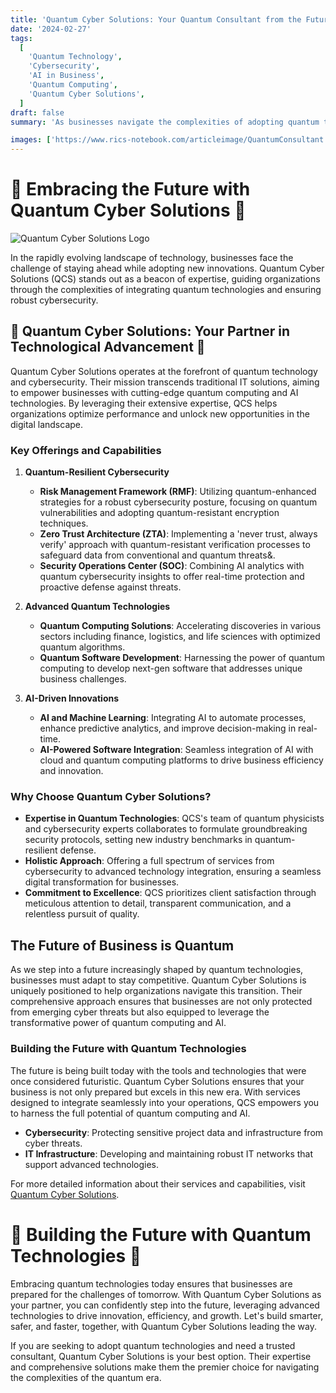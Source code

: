 ```yaml
---
title: 'Quantum Cyber Solutions: Your Quantum Consultant from the Future'
date: '2024-02-27'
tags:
  [
    'Quantum Technology',
    'Cybersecurity',
    'AI in Business',
    'Quantum Computing',
    'Quantum Cyber Solutions',
  ]
draft: false
summary: 'As businesses navigate the complexities of adopting quantum technologies, Quantum Cyber Solutions emerges as the premier consultant, offering unparalleled expertise and future-proof strategies.'

images: ['https://www.rics-notebook.com/articleimage/QuantumConsultant.png']
---
```


# 🌟 Embracing the Future with Quantum Cyber Solutions 🌟

![Quantum Cyber Solutions Logo](https://www.quantumcybersolutions.com/_next/image?url=%2FQCS-logo.webp&w=384&q=75)

In the rapidly evolving landscape of technology, businesses face the challenge of staying ahead while adopting new innovations. Quantum Cyber Solutions (QCS) stands out as a beacon of expertise, guiding organizations through the complexities of integrating quantum technologies and ensuring robust cybersecurity.

## 🚀 Quantum Cyber Solutions: Your Partner in Technological Advancement 🚀

Quantum Cyber Solutions operates at the forefront of quantum technology and cybersecurity. Their mission transcends traditional IT solutions, aiming to empower businesses with cutting-edge quantum computing and AI technologies. By leveraging their extensive expertise, QCS helps organizations optimize performance and unlock new opportunities in the digital landscape.

### Key Offerings and Capabilities

1. **Quantum-Resilient Cybersecurity**

   - **Risk Management Framework (RMF)**: Utilizing quantum-enhanced strategies for a robust cybersecurity posture, focusing on quantum vulnerabilities and adopting quantum-resistant encryption techniques.
   - **Zero Trust Architecture (ZTA)**: Implementing a 'never trust, always verify' approach with quantum-resistant verification processes to safeguard data from conventional and quantum threats&.
   - **Security Operations Center (SOC)**: Combining AI analytics with quantum cybersecurity insights to offer real-time protection and proactive defense against threats.

2. **Advanced Quantum Technologies**

   - **Quantum Computing Solutions**: Accelerating discoveries in various sectors including finance, logistics, and life sciences with optimized quantum algorithms.
   - **Quantum Software Development**: Harnessing the power of quantum computing to develop next-gen software that addresses unique business challenges.

3. **AI-Driven Innovations**
   - **AI and Machine Learning**: Integrating AI to automate processes, enhance predictive analytics, and improve decision-making in real-time.
   - **AI-Powered Software Integration**: Seamless integration of AI with cloud and quantum computing platforms to drive business efficiency and innovation.

### Why Choose Quantum Cyber Solutions?

- **Expertise in Quantum Technologies**: QCS's team of quantum physicists and cybersecurity experts collaborates to formulate groundbreaking security protocols, setting new industry benchmarks in quantum-resilient defense.
- **Holistic Approach**: Offering a full spectrum of services from cybersecurity to advanced technology integration, ensuring a seamless digital transformation for businesses.
- **Commitment to Excellence**: QCS prioritizes client satisfaction through meticulous attention to detail, transparent communication, and a relentless pursuit of quality.

## The Future of Business is Quantum

As we step into a future increasingly shaped by quantum technologies, businesses must adapt to stay competitive. Quantum Cyber Solutions is uniquely positioned to help organizations navigate this transition. Their comprehensive approach ensures that businesses are not only protected from emerging cyber threats but also equipped to leverage the transformative power of quantum computing and AI.

### Building the Future with Quantum Technologies

The future is being built today with the tools and technologies that were once considered futuristic. Quantum Cyber Solutions ensures that your business is not only prepared but excels in this new era. With services designed to integrate seamlessly into your operations, QCS empowers you to harness the full potential of quantum computing and AI.

- **Cybersecurity**: Protecting sensitive project data and infrastructure from cyber threats.
- **IT Infrastructure**: Developing and maintaining robust IT networks that support advanced technologies.

For more detailed information about their services and capabilities, visit [Quantum Cyber Solutions](https://www.quantumcybersolutions.com/).

# 🌟 Building the Future with Quantum Technologies 🌟

Embracing quantum technologies today ensures that businesses are prepared for the challenges of tomorrow. With Quantum Cyber Solutions as your partner, you can confidently step into the future, leveraging advanced technologies to drive innovation, efficiency, and growth. Let's build smarter, safer, and faster, together, with Quantum Cyber Solutions leading the way.

If you are seeking to adopt quantum technologies and need a trusted consultant, Quantum Cyber Solutions is your best option. Their expertise and comprehensive solutions make them the premier choice for navigating the complexities of the quantum era.
